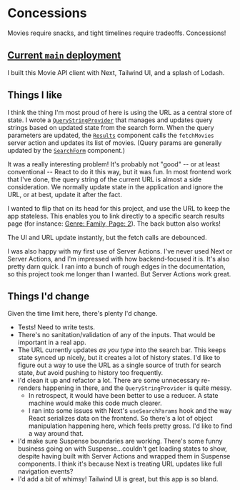 # Concessions

Movies require snacks, and tight timelines require tradeoffs. Concessions!

## [Current `main` deployment](https://concessions-next.vercel.app)

I built this Movie API client with Next, Tailwind UI, and a splash of Lodash.

## Things I like

I think the thing I'm most proud of here is using the URL as a central store of state. I wrote a [`QueryStringProvider`](https://github.com/bigsweater/concessions-next/blob/main/src/components/QueryStringProvider/QueryStringProvider.js) that manages and updates query strings based on updated state from the search form. When the query parameters are updated, the [`Results`](https://github.com/bigsweater/concessions-next/blob/main/src/components/Results/Results.js) component calls the `fetchMovies` server action and updates its list of movies. (Query params are generally updated by the [`SearchForm`](https://github.com/bigsweater/concessions-next/blob/main/src/components/SearchForm/SearchForm.js) component.)

It was a really interesting problem! It's probably not "good" -- or at least conventional -- React to do it this way, but it was fun. In most frontend work that I've done, the query string of the current URL is almost a side consideration. We normally update state in the application and ignore the URL, or at best, update it after the fact.

I wanted to flip that on its head for this project, and use the URL to keep the app stateless. This enables you to link directly to a specific search results page (for instance: [Genre: Family, Page: 2](https://concessions-next.vercel.app/?genre=Family&page=2)). The back button also works!

The UI and URL update instantly, but the fetch calls are debounced.

I was also happy with my first use of Server Actions. I've never used Next or Server Actions, and I'm impressed with how backend-focused it is. It's also pretty darn quick. I ran into a bunch of rough edges in the documentation, so this project took me longer than I wanted. But Server Actions work great.

## Things I'd change

Given the time limit here, there's plenty I'd change.

- Tests! Need to write tests.
- There's no sanitation/validation of any of the inputs. That would be important in a real app.
- The URL currently updates *as you type* into the search bar. This keeps state synced up nicely, but it creates a lot of history states. I'd like to figure out a way to use the URL as a single source of truth for search state, *but* avoid pushing to history too frequently.
- I'd clean it up and refactor a lot. There are some unnecessary re-renders happening in there, and the `QueryStringProvider` is quite messy.
    - In retrospect, it would have been better to use a reducer. A state machine would make this code much clearer.
    - I ran into some issues with Next's `useSearchParams` hook and the way React serializes data on the frontend. So there's a lot of object manipulation happening here, which feels pretty gross. I'd like to find a way around that.
- I'd make sure Suspense boundaries are working. There's some funny business going on with Suspense...couldn't get loading states to show, despite having built with Server Actions and wrapped them in Suspense components. I think it's because Next is treating URL updates like full navigation events?
- I'd add a bit of whimsy! Tailwind UI is great, but this app is so bland.
